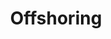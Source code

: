 ---
title: Offshoring
subTitle: Administration Cloud et Infrastructure  
published: true
technology: ["frontend", "design", "scrum"]
coverImage: /images/home/offer/offshoring2.png
metaDescription: ["A partir de 200€ / Mois. 3Mois offerts."]
subDescription: 

---